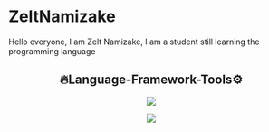 # ZeltNamizake
Hello everyone, I am Zelt Namizake, I am a student still learning the programming language 

<div align="center">

## 🔥Language-Framework-Tools⚙

<p>
  <a href="https://skillicons.dev">
    <img src="https://skillicons.dev/icons?i=html,css,js,bootstrap,nodejs" />
  </a>
</p>

<p>
  <a href="https://skillicons.dev">
  <img src="https://skillicons.dev/icons?i=github,replit,vscode" />
  </a>
</p>
</div>
